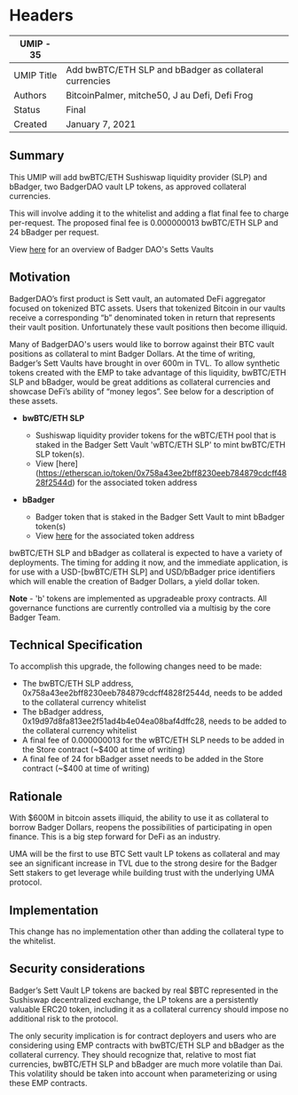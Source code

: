 # Headers

| UMIP - 35 |                                     |
| ---------- | ----------------------------------- |
| UMIP Title | Add bwBTC/ETH SLP and bBadger as collateral currencies |
| Authors    | BitcoinPalmer, mitche50, J au Defi, Defi Frog  |
| Status     | Final                               |
| Created    | January 7, 2021                    |

## Summary


This UMIP will add bwBTC/ETH Sushiswap liquidity provider (SLP) and bBadger, two BadgerDAO vault LP tokens, as approved collateral currencies. 

This will involve adding it to the whitelist and adding a flat final fee to charge per-request. The proposed final fee is 0.000000013 bwBTC/ETH SLP and 24 bBadger per request.

View [here](https://badgerdao.medium.com/sett-vault-user-guide-9040b2f4b7a4) for an overview of Badger DAO's Setts Vaults

## Motivation

BadgerDAO’s first product is Sett vault, an automated DeFi aggregator focused on tokenized BTC assets. Users that tokenized Bitcoin in our vaults receive a corresponding “b” denominated token in return that represents their vault position. Unfortunately these vault positions then become illiquid. 

Many of BadgerDAO's users would like to borrow against their BTC vault positions as collateral to mint Badger Dollars. At the time of writing, Badger’s Sett Vaults have brought in over 600m in TVL. To allow synthetic tokens created with the EMP to take advantage of this liquidity,  bwBTC/ETH SLP and bBadger, would be great additions as collateral currencies and showcase DeFi’s ability of “money legos”. See below for a description of these assets.

- **bwBTC/ETH SLP**
    - Sushiswap liquidity provider tokens for the wBTC/ETH pool that is staked in the Badger Sett Vault 'wBTC/ETH SLP' to mint bwBTC/ETH SLP token(s).
    - View [here] (https://etherscan.io/token/0x758a43ee2bff8230eeb784879cdcff4828f2544d) for the associated token address

- **bBadger**
    - Badger token that is staked in the Badger Sett Vault to mint bBadger token(s)
    - View [here](https://etherscan.io/token/0x19d97d8fa813ee2f51ad4b4e04ea08baf4dffc28) for the associated token address


bwBTC/ETH SLP and bBadger as collateral is expected to have a variety of deployments. The timing for adding it now, and the immediate application, is for use with a USD-[bwBTC/ETH SLP] and USD/bBadger price identifiers which will enable the creation of Badger Dollars, a yield dollar token. 

**Note** - 'b' tokens are implemented as upgradeable proxy contracts.  All governance functions are currently controlled via a multisig by the core Badger Team.  

## Technical Specification

To accomplish this upgrade, the following changes need to be made:

- The bwBTC/ETH SLP address, 0x758a43ee2bff8230eeb784879cdcff4828f2544d, needs to be added to the collateral currency whitelist 
- The bBadger address, 0x19d97d8fa813ee2f51ad4b4e04ea08baf4dffc28, needs to be added to the collateral currency whitelist 
- A final fee of 0.000000013 for the wBTC/ETH SLP needs to be added in the Store contract (~$400 at time of writing)
- A final fee of 24 for bBadger asset needs to be added in the Store contract (~$400 at time of writing)




## Rationale

With $600M in bitcoin assets illiquid, the ability to use it as collateral to borrow Badger Dollars, reopens the possibilities of participating in open finance. This is a big step forward for DeFi as an industry. 

UMA will be the first to use BTC Sett vault LP tokens as collateral and may see an significant increase in TVL due to the strong desire for the Badger Sett stakers to get leverage while building trust with the underlying UMA protocol. 


## Implementation

This change has no implementation other than adding the collateral type to the whitelist.

## Security considerations

Badger’s Sett Vault LP tokens are backed by real $BTC represented in the Sushiswap decentralized exchange, the LP tokens are a persistently valuable ERC20 token, including it as a collateral currency should impose no additional risk to the protocol.

The only security implication is for contract deployers and users who are considering using EMP contracts with bwBTC/ETH SLP and bBadger as the collateral currency. They should recognize that, relative to most fiat currencies, bwBTC/ETH SLP and bBadger are much more volatile than Dai. This volatility should be taken into account when parameterizing or using these EMP contracts.
